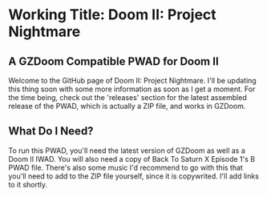 # Working Title: Doom II: Project Nightmare
## A GZDoom Compatible PWAD for Doom II
Welcome to the GitHub page of Doom II: Project Nightmare. I'll be updating this thing soon with some more information as soon as I get a moment. For the time being, check out the 'releases' section for the latest assembled release of the PWAD, which is actually a ZIP file, and works in GZDoom.

## What Do I Need?
To run this PWAD, you'll need the latest version of GZDoom as well as a Doom II IWAD.
You will also need a copy of Back To Saturn X Episode 1's B PWAD file.
There's also some music I'd recommend to go with this that you'll need to add to the ZIP file yourself, since it is copywrited. I'll add links to it shortly.
